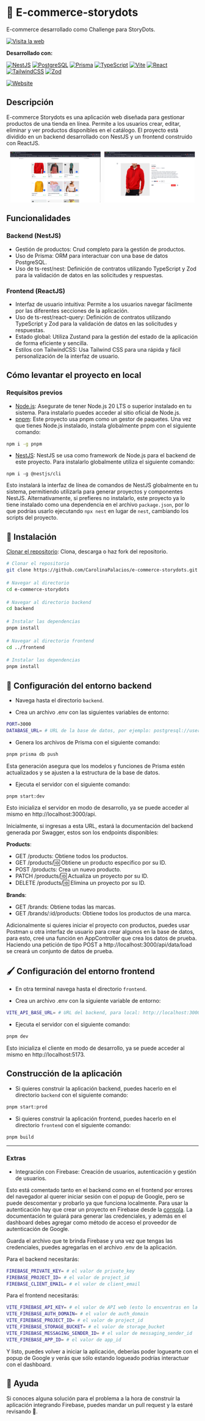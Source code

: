 # 🛒 E-commerce-storydots

E-commerce desarrollado como Challenge para StoryDots.

[![Visita la web](https://img.shields.io/badge/Visita%20la%20web-black?style=for-the-badge&logo=firebase&logoColor=yellow)](https://e-commerce-storydots.vercel.app/)

**Desarrollado con:**

[![NestJS](https://img.shields.io/badge/NestJS-gray?style=for-the-badge&logo=nestjs&logoColor=e0234e)](https://nestjs.com/)
[![PostgreSQL](https://img.shields.io/badge/PostgreSQL-gray?style=for-the-badge&logo=postgresql&logoColor=007acc)](https://www.postgresql.org)
[![Prisma](https://img.shields.io/badge/Prisma-gray?style=for-the-badge&logo=prisma&logoColor=00c2cb)](https://prisma.io) [![TypeScript](https://img.shields.io/badge/TypeScript-gray?style=for-the-badge&logo=typescript&logoColor=007acc)](https://www.typescriptlang.org)
[![Vite](https://img.shields.io/badge/Vite-gray?style=for-the-badge&logo=vite&logoColor=yellow)](https://vitejs.dev) [![React](https://img.shields.io/badge/React-gray?style=for-the-badge&logo=react&logoColor=61dafb)](https://reactjs.org)
[![TailwindCSS](https://img.shields.io/badge/TailwindCSS-gray?style=for-the-badge&logo=tailwindcss&logoColor=38bdf8)](https://tailwindcss.com)
[![Zod](https://img.shields.io/badge/Zod-gray?style=for-the-badge&logo=zod&logoColor=007acc)](https://github.com/colinhacks/zod)

[![Website](https://img.shields.io/badge/website-up-green)](https://e-commerce-storydots-challenge.web.app/)

## Descripción

E-commerce Storydots es una aplicación web diseñada para gestionar productos de una tienda en línea. Permite a los usuarios crear, editar, eliminar y ver productos disponibles en el catálogo. El proyecto está dividido en un backend desarrollado con NestJS y un frontend construido con ReactJS.

<div style="display: flex; margin-left: 10px;">
<img src="./assets/home.png" alt="Home" style="width: 48%;">
  
  <img src="./assets/detail.png" alt="Detail" style="width: 48%; margin-left: 10px;">
</div>

## Funcionalidades

### Backend (NestJS)

- Gestión de productos: Crud completo para la gestión de productos.
- Uso de Prisma: ORM para interactuar con una base de datos PostgreSQL.
- Uso de ts-rest/nest: Definición de contratos utilizando TypeScript y Zod para la validación de datos en las solicitudes y respuestas.

### Frontend (ReactJS)

- Interfaz de usuario intuitiva: Permite a los usuarios navegar fácilmente por las diferentes secciones de la aplicación.
- Uso de ts-rest/react-query: Definición de contratos utilizando TypeScript y Zod para la validación de datos en las solicitudes y respuestas.
- Estado global: Utiliza Zustand para la gestión del estado de la aplicación de forma eficiente y sencilla.
- Estilos con TailwindCSS: Usa Tailwind CSS para una rápida y fácil personalización de la interfaz de usuario.

## Cómo levantar el proyecto en local

### Requisitos previos

- [Node.js](https://nodejs.org): Asegurate de tener Node.js 20 LTS o superior instalado en tu sistema. Para instalarlo puedes acceder al sitio oficial de Node.js.
- [pnpm](https://pnpm.io): Este proyecto usa pnpm como un gestor de paquetes. Una vez que tienes Node.js instalado, instala globalmente pnpm con el siguiente comando:

```bash
npm i -g pnpm
```

- [NestJS](https://nestjs.com): NestJS se usa como framework de Node.js para el backend de este proyecto. Para instalarlo globalmente utiliza el siguiente comando:

```
npm i -g @nestjs/cli
```

Esto instalará la interfaz de línea de comandos de NestJS globalmente en tu sistema, permitiendo utilizarla para generar proyectos y componentes NestJS.
Alternativamente, si prefieres no instalarlo, este proyecto ya lo tiene instalado como una dependencia en el archivo `package.json`, por lo que podrías usarlo ejecutando `npx nest` en lugar de `nest`, cambiando los scripts del proyecto.

## 💾 Instalación

[Clonar el repositorio](https://github.com/CarolinaPalacios/e-commerce-storydots): Clona, descarga o haz fork del repositorio.

```bash
# Clonar el repositorio
git clone https://github.com/CarolinaPalacios/e-commerce-storydots.git

# Navegar al directorio
cd e-commerce-storydots

# Navegar al directorio backend
cd backend

# Instalar las dependencias
pnpm install

# Navegar al directorio frontend
cd ../frontend

# Instalar las dependencias
pnpm install
```

## 🚀 Configuración del entorno backend

- Navega hasta el directorio `backend`.

- Crea un archivo .env con las siguientes variables de entorno:

```bash
PORT=3000
DATABASE_URL= # URL de la base de datos, por ejemplo: postgresql://user:password@localhost:5432/db_name
```

- Genera los archivos de Prisma con el siguiente comando:

```bash
pnpm prisma db push
```

Esta generación asegura que los modelos y funciones de Prisma estén actualizados y se ajusten a la estructura de la base de datos.

- Ejecuta el servidor con el siguiente comando:

```bash
pnpm start:dev
```

Esto inicializa el servidor en modo de desarrollo, ya se puede acceder al mismo en http://localhost:3000/api.

Inicialmente, si ingresas a esta URL, estará la documentación del backend generada por Swagger, estos son los endpoints disponibles:

**Products**:

- GET /products: Obtiene todos los productos.
- GET /products/:id: Obtiene un producto especifico por su ID.
- POST /products: Crea un nuevo producto.
- PATCH /products/:id: Actualiza un proyecto por su ID.
- DELETE /products/:id: Elimina un proyecto por su ID.

**Brands**:

- GET /brands: Obtiene todas las marcas.
- GET /brands/:id/products: Obtiene todos los productos de una marca.

Adicionalmente si quieres iniciar el proyecto con productos, puedes usar Postman u otra interfaz de usuario para crear algunos en la base de datos, para esto, creé una función en AppController que crea los datos de prueba.
Haciendo una petición de tipo POST a http://localhost:3000/api/data/load se creará un conjunto de datos de prueba.

## 🖌️ Configuración del entorno frontend

- En otra terminal navega hasta el directorio `frontend`.

- Crea un archivo .env con la siguiente variable de entorno:

```bash
VITE_API_BASE_URL= # URL del backend, para local: http://localhost:3000/api
```

- Ejecuta el servidor con el siguiente comando:

```bash
pnpm dev
```

Esto inicializa el cliente en modo de desarrollo, ya se puede acceder al mismo en http://localhost:5173.

## Construcción de la aplicación

- Si quieres construir la aplicación backend, puedes hacerlo en el directorio `backend` con el siguiente comando:

```bash
pnpm start:prod
```

- Si quieres construir la aplicación frontend, puedes hacerlo en el directorio `frontend` con el siguiente comando:

```bash
pnpm build
```

---

### Extras

- Integración con Firebase: Creación de usuarios, autenticación y gestión de usuarios.

Esto está comentado tanto en el backend como en el frontend por errores del navegador al querer iniciar sesión con el popup de Google, pero se puede descomentar y probarlo ya que funciona localmente. Para usar la autenticación hay que crear un proyecto en Firebase desde la [consola](https://console.firebase.google.com/). La documentación te guiará para generar las credenciales, y además en el dashboard debes agregar como método de acceso el proveedor de autenticación de Google.

Guarda el archivo que te brinda Firebase y una vez que tengas las credenciales, puedes agregarlas en el archivo .env de la aplicación.

Para el backend necesitarás:

```bash
FIREBASE_PRIVATE_KEY= # el valor de private_key
FIREBASE_PROJECT_ID= # el valor de project_id
FIREBASE_CLIENT_EMAIL= # el valor de client_email
```

Para el frontend necesitarás:

```bash
VITE_FIREBASE_API_KEY= # el valor de API web (esto lo encuentras en la consola de Firebase)
VITE_FIREBASE_AUTH_DOMAIN= # el valor de auth_domain
VITE_FIREBASE_PROJECT_ID= # el valor de project_id
VITE_FIREBASE_STORAGE_BUCKET= # el valor de storage_bucket
VITE_FIREBASE_MESSAGING_SENDER_ID= # el valor de messaging_sender_id
VITE_FIREBASE_APP_ID= # el valor de app_id
```

Y listo, puedes volver a iniciar la aplicación, deberías poder loguearte con el popup de Google y verás que sólo estando logueado podrías interactuar con el dashboard.

## 🤝 Ayuda

Si conoces alguna solución para el problema a la hora de construir la aplicación integrando Firebase, puedes mandar un pull request y la estaré revisando 🙌.

